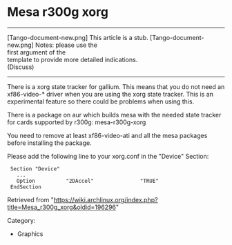 Mesa r300g xorg
===============

  ------------------------ ------------------------ ------------------------
  [Tango-document-new.png] This article is a stub.  [Tango-document-new.png]
                           Notes: please use the    
                           first argument of the    
                           template to provide more 
                           detailed indications.    
                           (Discuss)                
  ------------------------ ------------------------ ------------------------

There is a xorg state tracker for gallium. This means that you do not
need an xf86-video-* driver when you are using the xorg state tracker.
This is an experimental feature so there could be problems when using
this.

There is a package on aur which builds mesa with the needed state
tracker for cards supported by r300g: mesa-r300g-xorg

You need to remove at least xf86-video-ati and all the mesa packages
before installing the package.

Please add the following line to your xorg.conf in the "Device" Section:

     Section "Device"
       ...
       Option          "2DAccel"               "TRUE"
     EndSection

Retrieved from
"https://wiki.archlinux.org/index.php?title=Mesa_r300g_xorg&oldid=196296"

Category:

-   Graphics
